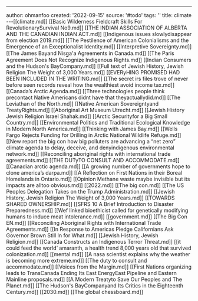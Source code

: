 ---
author: ohmanfoo
created: '2022-09-15'
source: '#todo'
tags: ''
title: climate
---[[climate.md]]
[[Basic Wilderness Fieldcraft Skills For RevolutionarySurvival No9.md]]
[[THE INDIAN ASSOCIATION OF ALBERTA AND THE CANADIAN INDIAN ACT.md]]
[[Indigenous issues slowlydisappear from election 2019.md]]
[[The Pestilence of American Colonialisms and the Emergence of an Exceptionalist Identity.md]]
[[Interpretive Sovereignty.md]]
[[The James Bayand Nisg̲a'a Agreements in Canada.md]]
[[The Paris Agreement Does Not Recognize Indigenous Rights.md]]
[[Indian Consumers and the Hudson's BayCompany.md]]
[[Full text of Jewish History, Jewish Religion The Weight of 3,000 Years.md]]
[[EVERyHING PROMISED HAD BEEN INCLUDED IN THE WRITING.md]]
[[The secret irs files trove of never before seen records reveal how the wealthiest avoid income tax.md]]
[[Canada’s Arctic Agenda.md]]
[[Three technologies people think precontact Native Americans didnt have that theyactuallydid.md]]
[[The Leviathan of the North.md]]
[[Native American Sovereigntyand TreatyRights.md]]
[[Aboriginal Art Museum Utrecht.md]]
[[Jewish History Jewish Religion Israel Shahak.md]]
[[Arctic Securityfor a Big Small Country.md]]
[[Environmental Politics and Traditional Ecological Knowledge in Modern North America.md]]
[[Thinking with James Bay.md]]
[[Wells Fargo Rejects Funding for Drilling in Arctic National Wildlife Refuge.md]]
[[New report the big con how big polluters are advancing a “net zero” climate agenda to delay, deceive, and denyindigenous environmental network.md]]
[[Reconciling aboriginal rights with international trade agreements.md]]
[[THE DUTyTO CONSULT AND ACCOMMODATE.md]]
[[Canadian arctic agenda.md]]
[[A growing number of governments hope to clone america’s darpa.md]]
[[A Reflection on First Nations in their Boreal Homelands in Ontario.md]]
[[Opinion Methane waste maybe invisible but its impacts are alltoo obvious.md]]
[[2022.md]]
[[The big con.md]]
[[The US Peoples Delegation Takes on the Trump Administration.md]]
[[Jewish History, Jewish Religion The Weight of 3,000 Years.md]]
[[TOWARDS SHARED OWNERSHIP.md]]
[[SFRS 10 A Brief Introduction to Disaster Preparedness.md]]
[[Wef linked bioethicist called for genetically modifying humans to induce meat intolerance.md]]
[[government.md]]
[[The Big Con EN.md]]
[[Reconciling Aboriginal Rights with International Trade Agreements.md]]
[[In Response to Americas Pledge Californians Ask Governor Brown Still In for What.md]]
[[Jewish History, Jewish Religion.md]]
[[Canada Constructs an Indigenous Terror Threat.md]]
[[it could feed the world’ amaranth, a health trend 8,000 years old that survived colonization.md]]
[[mental.md]]
[[A nasa scientist explains why the weather is becoming more extreme.md]]
[[The duty to consult and accommodate.md]]
[[Voices from the Margin.md]]
[[First Nations organizing leads to TransCanada Ending Its East EnergyEast Pipeline and Eastern Mainline proposals.md]]
[[A Modern Treatyto Save Our Peoples and The Planet.md]]
[[The Hudson's BayCompanyand Its Critics in the Eighteenth Century.md]]
[[2030.md]]
[[The global chessboard.md]]
